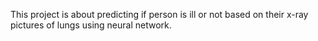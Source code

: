 This project is about predicting if person is ill or not  based on their x-ray pictures of lungs using neural network.
